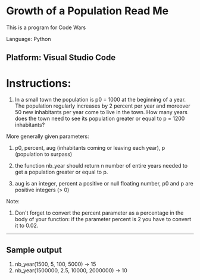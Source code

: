 # Growth of a Population Read Me

This is a program for Code Wars

Language: Python

Platform: Visual Studio Code
------------------

# Instructions:

1. In a small town the population is p0 = 1000 at the beginning of a year. The population regularly increases by 2 percent per year and moreover 50 new inhabitants per year come to live in the town. How many years does the town need to see its population greater or equal to p = 1200 inhabitants?

More generally given parameters:

1. p0, percent, aug (inhabitants coming or leaving each year), p (population to surpass)

2. the function nb_year should return n number of entire years needed to get a population greater or equal to p.

3. aug is an integer, percent a positive or null floating number, p0 and p are positive integers (> 0)

Note:

1. Don't forget to convert the percent parameter as a percentage in the body of your function: if the parameter percent is 2 you have to convert it to 0.02.

--------------------

## Sample output

1. nb_year(1500, 5, 100, 5000) -> 15
2. nb_year(1500000, 2.5, 10000, 2000000) -> 10